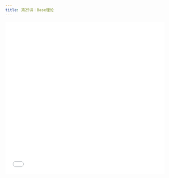 ```yaml
---
title: 第25讲：Base理论
---
```


<iframe src="//player.bilibili.com/player.html?aid=362490564&bvid=BV1s94y1r7ye&cid=1238699272&p=1" scrolling="no" border="0" frameborder="no" framespacing="0" allowfullscreen="true" width="100%" height="480"> </iframe>